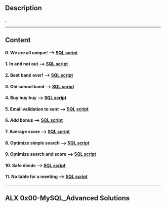 ## Description

.

---

## Content

#### 0. We are all unique! --> [SQL script](./0-uniq_users.sql)

#### 1. In and not out --> [SQL script](./1-country_users.sql)

#### 2. Best band ever! --> [SQL script](./2-fans.sql)

#### 3. Old school band --> [SQL script](./3-glam_rock.sql)

#### 4. Buy buy buy --> [SQL script](./4-store.sql)

#### 5. Email validation to sent --> [SQL script](./5-valid_email.sql)

#### 6. Add bonus --> [SQL script](./6-bonus.sql)

#### 7. Average score --> [SQL script](./7-average_score.sql)

#### 8. Optimize simple search --> [SQL script](./8-index_my_names.sql)

#### 9. Optimize search and score --> [SQL script](./9-index_name_score.sql)

#### 10. Safe divide --> [SQL script](./10-div.sql)

#### 11. No table for a meeting --> [SQL script](./11-need_meeting.sql)

---

## ALX 0x00-MySQL_Advanced Solutions
